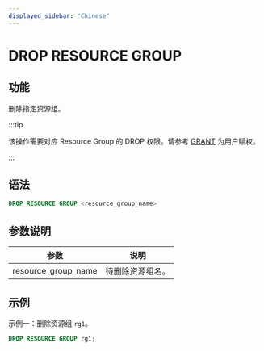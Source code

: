 ```yaml
---
displayed_sidebar: "Chinese"
---
```


# DROP RESOURCE GROUP

## 功能

删除指定资源组。

:::tip

该操作需要对应 Resource Group 的 DROP 权限。请参考 [GRANT](../../account-management/GRANT.md) 为用户赋权。

:::

## 语法

```SQL
DROP RESOURCE GROUP <resource_group_name>
```

## 参数说明

| **参数**            | **说明**         |
| ------------------- | ---------------- |
| resource_group_name | 待删除资源组名。 |

## 示例

示例一：删除资源组 `rg1`。

```SQL
DROP RESOURCE GROUP rg1;
```
